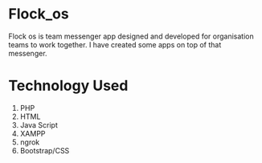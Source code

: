 # Flock_os
Flock os is team messenger app designed and developed for organisation teams to work together.
I have created some apps on top of that messenger.

# Technology Used

1) PHP<br/>
2) HTML<br/>
3) Java Script<br/>
4) XAMPP<br/>
5) ngrok<br/>
6) Bootstrap/CSS<br/>
